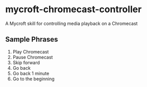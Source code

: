 # mycroft-chromecast-controller
A Mycroft skill for controlling media playback on a Chromecast

## Sample Phrases
1. Play Chromecast
2. Pause Chromecast
3. Skip forward
4. Go back
5. Go back 1 minute
6. Go to the beginning
